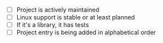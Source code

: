 - [ ] Project is actively maintained
- [ ] Linux support is stable or at least planned
- [ ] If it's a library, it has tests
- [ ] Project entry is being added in alphabetical order

<!-- **Why are tests required for libraries?** 
Libraries, **unlike apps**, can't be run to check that they work as intended. 
Therefore, tests are essential to maintain them. 
Tests are also very convenient to check that they work on all supported platforms.
-->
